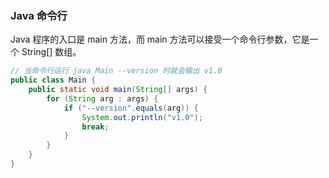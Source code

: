 
### Java 命令行
Java 程序的入口是 main 方法，而 main 方法可以接受一个命令行参数，它是一个 String[] 数组。  

```java
// 当命令行运行 java Main --version 时就会输出 v1.0
public class Main {
    public static void main(String[] args) {
        for (String arg : args) {
            if ("--version".equals(arg)) {
                System.out.println("v1.0");
                break;
            }
        }
    }
}
```



